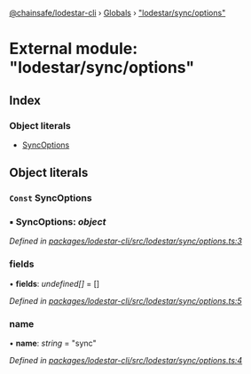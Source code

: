 [@chainsafe/lodestar-cli](../README.md) › [Globals](../globals.md) › ["lodestar/sync/options"](_lodestar_sync_options_.md)

# External module: "lodestar/sync/options"

## Index

### Object literals

* [SyncOptions](_lodestar_sync_options_.md#const-syncoptions)

## Object literals

### `Const` SyncOptions

### ▪ **SyncOptions**: *object*

*Defined in [packages/lodestar-cli/src/lodestar/sync/options.ts:3](https://github.com/ChainSafe/lodestar/blob/c806550/packages/lodestar-cli/src/lodestar/sync/options.ts#L3)*

###  fields

• **fields**: *undefined[]* = []

*Defined in [packages/lodestar-cli/src/lodestar/sync/options.ts:5](https://github.com/ChainSafe/lodestar/blob/c806550/packages/lodestar-cli/src/lodestar/sync/options.ts#L5)*

###  name

• **name**: *string* = "sync"

*Defined in [packages/lodestar-cli/src/lodestar/sync/options.ts:4](https://github.com/ChainSafe/lodestar/blob/c806550/packages/lodestar-cli/src/lodestar/sync/options.ts#L4)*
